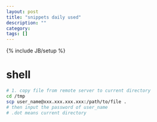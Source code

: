 ```yaml
---
layout: post
title: "snippets daily used"
description: ""
category: 
tags: []
---
```

{% include JB/setup %}

# shell

```bash
# 1. copy file from remote server to current directory  
cd /tmp
scp user_name@xxx.xxx.xxx.xxx:/path/to/file .
# then input the password of user_name
# .dot means current directory


```